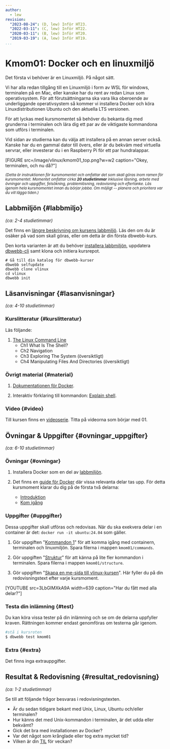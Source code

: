 ```yaml
---
author:
  - lew
revision:
  "2023-08-24": (D, lew) Inför HT23.
  "2022-03-11": (C, lew) Inför HT22.
  "2020-03-11": (B, lew) Inför HT20.
  "2019-03-19": (A, lew) Inför HT19.
...
```


# Kmom01: Docker och en linuxmiljö

Det första vi behöver är en Linuxmiljö. På något sätt.

Vi har alla redan tillgång till en Linuxmiljö i form av WSL för windows, terminalen på en Mac, eller kanske har du rent av redan Linux som operativsystem. För att förutsättningarna ska vara lika oberoende av underliggande operativsystem så kommer vi installera Docker och köra Linuxdistributionen Ubuntu och den aktuella LTS versionen.

För att lyckas med kursmomentet så behöver du bekanta dig med grunderna i terminalen och lära dig ett par av de viktigaste kommandona som utförs i terminalen.

Vid sidan av studierna kan du välja att installera på en annan server också. Kanske har du en gammal dator till övers, eller är du bekväm med virtuella servrar, eller investerar du i en Raspberry Pi för ett par hundralappar.

<!--more-->

[FIGURE src=/image/vlinux/kmom01_top.png?w=w2 caption="Okey, terminalen, och nu då?"]

<small><i>(Detta är instruktionen för kursmomentet och omfattar det som skall göras inom ramen för kursmomentet. Momentet omfattar cirka **20 studietimmar** inklusive läsning, arbete med övningar och uppgifter, felsökning, problemlösning, redovisning och eftertanke. Läs igenom hela kursmomentet innan du börjar jobba. Om möjligt -- planera och prioritera var du vill lägga tiden.)</i></small>

## Labbmiljön {#labbmiljo}

_(ca: 2-4 studietimmar)_

Det finns en [längre beskrivning om kursens labbmiljö](./../installera-labbmiljo). Läs den om du är osäker på vad som skall göras, eller om detta är din första dbwebb-kurs.

Den korta varianten är att du behöver [installera labbmiljön](./../labbmiljo), uppdatera [dbwebb-cli](dbwebb-cli) samt klona och initiera kursrepot.

```text
# Gå till din katalog för dbwebb-kurser
dbwebb selfupdate
dbwebb clone vlinux
cd vlinux
dbwebb init
```

## Läsanvisningar {#lasanvisningar}

_(ca: 4-10 studietimmar)_

### Kurslitteratur {#kurslitteratur}

Läs följande:

1. [The Linux Command Line](kunskap/boken-the-linux-command-line)
   - Ch1 What Is The Shell?
   - Ch2 Navigation
   - Ch3 Exploring The System (översiktligt)
   - Ch4 Manipulating Files And Directories (översiktligt)

### Övrigt material {#material}

1. [Dokumentationen för Docker](https://docs.docker.com/).

1. Interaktiv förklaring till kommandon: [Explain shell](https://explainshell.com/).

### Video {#video}

Till kursen finns en [videoserie](https://www.youtube.com/playlist?list=PLKtP9l5q3ce97kWiBo2wLqDtfuoi0E25X). Titta på videorna som börjar med 01.

## Övningar & Uppgifter {#ovningar_uppgifter}

_(ca: 6-10 studietimmar)_

### Övningar {#ovningar}

1. Installera Docker som en del av [labbmiljön](kunskap/installera-virtualiseringsmiljon-docker).

1. Det finns en [guide för Docker](guide/docker) där vissa relevanta delar tas upp. För detta kursmoment klarar du dig på de första två delarna:

   - [Introduktion](guide/docker/introduktion)
   - [Kom igång](guide/docker/kom-igang)

### Uppgifter {#uppgifter}

Dessa uppgifter skall utföras och redovisas. När du ska exekvera delar i en container är det: `docker run -it ubuntu:24.04` som gäller.

1. Gör uppgiften "[Kommandon 1](uppgift/kommandon-1)" för att komma igång med containern, terminalen och linuxmiljön. Spara filerna i mappen `kmom01/commands`.

1. Gör uppgiften "[Struktur](uppgift/struktur)" för att känna på lite fler kommandon i terminalen. Spara filerna i mappen `kmom01/structure`.

1. Gör uppgiften "[Skapa en me-sida till vlinux-kursen](uppgift/skapa-en-me-sida-till-vlinux-kursen)". Här fyller du på din redovisningstext efter varje kursmoment.

[YOUTUBE src=3LbGIMXkA9A width=639 caption="Har du fått med alla delar?"]


### Testa din inlämning {#test}

Du kan köra vissa tester på din inlämning och se om de delarna uppfyller kraven. Rättningen kommer endast genomföras om testerna går igenom.

```bash
#stå i kursroten
$ dbwebb test kmom01
```

### Extra {#extra}

Det finns inga extrauppgifter.

## Resultat & Redovisning {#resultat_redovisning}

_(ca: 1-2 studietimmar)_

<!-- Läs [instruktionen om hur du skall redovisa](./../redovisa). -->

Se till att följande frågor besvaras i redovisningstexten.

- Är du sedan tidigare bekant med Unix, Linux, Ubuntu och/eller terminalen?
- Hur känns det med Unix-kommandon i terminalen, är det udda eller bekvämt?
- Gick det bra med installationen av Docker?
- Var det något som krånglade eller tog extra mycket tid?
- Vilken är din [TIL](https://dictionary.cambridge.org/dictionary/english/til) för veckan?
